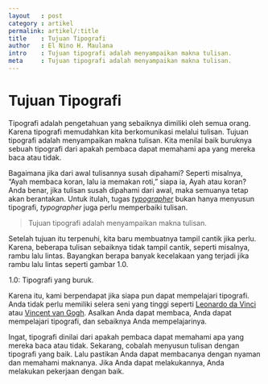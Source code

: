 ```yaml
---
layout   : post
category : artikel
permalink: artikel/:title
title    : Tujuan Tipografi
author   : El Nino H. Maulana
intro    : Tujuan tipografi adalah menyampaikan makna tulisan.
meta     : Tujuan tipografi adalah menyampaikan makna tulisan.
---
```


# Tujuan Tipografi

Tipografi adalah pengetahuan yang sebaiknya dimiliki oleh semua orang. Karena tipografi memudahkan kita berkomunikasi melalui tulisan. Tujuan tipografi adalah menyampaikan makna tulisan. Kita menilai baik buruknya sebuah tipografi dari apakah pembaca dapat memahami apa yang mereka baca atau tidak.

<p>Bagaimana jika dari awal tulisannya susah dipahami? Seperti misalnya, &ldquo;Ayah membaca koran, lalu ia memakan roti,&rdquo; siapa ia, Ayah atau koran? Anda benar, jika tulisan susah dipahami dari awal, maka semuanya tetap akan berantakan. Untuk itulah, tugas <a href="{{base.url}}/artikel/pengertian-tipografi" title="Pengertian Typographer"><em>typographer</em></a> bukan hanya menyusun tipografi, <em>typographer</em> juga perlu memperbaiki tulisan.</p>

> Tujuan tipografi adalah menyampaikan makna tulisan.

Setelah tujuan itu terpenuhi, kita baru membuatnya tampil cantik jika perlu. Karena, beberapa tulisan sebaiknya tidak tampil cantik, seperti misalnya, rambu lalu lintas. Bayangkan berapa banyak kecelakaan yang terjadi jika rambu lalu lintas seperti gambar 1.0.

<img src="data:image/png;base64,R0lGODlhAQABAAD/ACwAAAAAAQABAAACADs=" data-src="https://cdn-images-1.medium.com/max/720/1*GRQJANTSBTVJD4Yl0yPDTg.png" alt="Tipografi yang Buruk" title="Tipografi yang Buruk"><span class="img-caption">1.0: Tipografi yang buruk.</span>

<p>Karena itu, kami berpendapat jika siapa pun dapat mempelajari tipografi. Anda tidak perlu memiliki selera seni yang tinggi seperti <a href="https://id.wikipedia.org/wiki/Leonardo_da_Vinci" title="Leonardo da Vinci" target="_blank">Leonardo da Vinci</a> atau <a href="https://id.wikipedia.org/wiki/Vincent_van_Gogh" title="Vincent van Gogh" target="_blank">Vincent van Gogh</a>. Asalkan Anda dapat membaca, Anda dapat mempelajari tipografi, dan sebaiknya Anda mempelajarinya.</p>

Ingat, tipografi dinilai dari apakah pembaca dapat memahami apa yang mereka baca atau tidak. Sekarang, cobalah menyusun tulisan dengan tipografi yang baik. Lalu pastikan Anda dapat membacanya dengan nyaman dan memahami maknanya. Jika Anda dapat melakukannya, Anda melakukan pekerjaan dengan baik.
